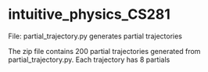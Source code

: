 # intuitive_physics_CS281

File: partial_trajectory.py generates partial trajectories

The zip file contains 200 partial trajectories generated from partial_trajectory.py. Each trajectory has 8 partials
